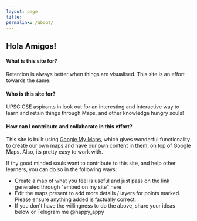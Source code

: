 ```yaml
---
layout: page
title:
permalink: /about/
---
```


## Hola Amigos!


#### What is this site for?


Retention is always better when things are visualised. This site is an effort towards the same.
<br>
#### Who is this site for?

UPSC CSE aspirants in look out for an interesting and interactive way to learn and retain things through Maps, and other knowledge hungry souls!

#### How can I contribute and collaborate in this effort?

This site is built using [Google My Maps](https://www.google.com/maps/about/mymaps/), which gives wonderful functionality to create our own maps and have our own content in them, on top of Google Maps. Also, its pretty easy to work with.

If thy good minded souls want to contribute to this site, and help other learners, you can do so in the following ways:

- Create a map of what you feel is useful and just pass on the link generated through "embed on my site" here
- Edit the maps present to add more details / layers for points marked. Please ensure anything added is factually correct.
- If you don't have the willingness to do the above, share your ideas below or Telegram me @happy_appy

<br>
<br>
